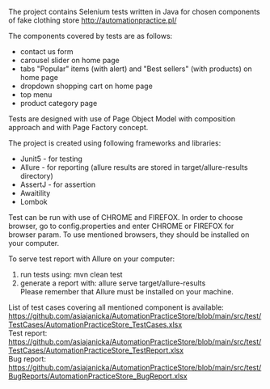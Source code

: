 The project contains Selenium tests written in Java for chosen components of fake clothing store http://automationpractice.pl/

The components covered by tests are as follows:
- contact us form
- carousel slider on home page
- tabs "Popular" items (with alert) and "Best sellers" (with products) on home page
- dropdown shopping cart on home page
- top menu
- product category page

Tests are designed with use of Page Object Model with composition approach and with Page Factory concept.

The project is created using following frameworks and libraries:
- Junit5 - for testing
- Allure - for reporting (allure results are stored in target/allure-results directory)
- AssertJ - for assertion
- Awaitility
- Lombok

Test can be run with use of CHROME and FIREFOX. 
In order to choose browser, go to config.properties and enter CHROME or FIREFOX for browser param.
To use mentioned browsers, they should be installed on your computer.


To serve test report with Allure on your computer:
1) run tests using: mvn clean test 
2) generate a report with: allure serve target/allure-results \
Please remember that Allure must be installed on your machine.

List of test cases covering all mentioned component is available:\
https://github.com/asiajanicka/AutomationPracticeStore/blob/main/src/test/TestCases/AutomationPracticeStore_TestCases.xlsx \
Test report:\
https://github.com/asiajanicka/AutomationPracticeStore/blob/main/src/test/TestCases/AutomationPracticeStore_TestReport.xlsx \
Bug report:\
https://github.com/asiajanicka/AutomationPracticeStore/blob/main/src/test/BugReports/AutomationPracticeStore_BugReport.xlsx 
